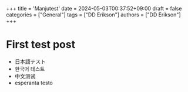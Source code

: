 +++
title = 'Manjutest'
date = 2024-05-03T00:37:52+09:00
draft = false
categories = ["General"]
tags = ["DD Erikson"]
authors = ["DD Erikson"]
+++
# First test post

* 日本語テスト
* 한국어 테스트
* 中文测试
* esperanta testo
